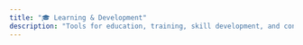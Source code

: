 ```yaml
---
title: "🎓 Learning & Development"
description: "Tools for education, training, skill development, and continuous learning."
---
```

